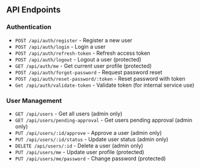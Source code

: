 ## API Endpoints

### Authentication

- `POST /api/auth/register` - Register a new user
- `POST /api/auth/login` - Login a user
- `POST /api/auth/refresh-token` - Refresh access token
- `POST /api/auth/logout` - Logout a user (protected)
- `GET /api/auth/me` - Get current user profile (protected)
- `POST /api/auth/forgot-password` - Request password reset
- `POST /api/auth/reset-password/:token` - Reset password with token
- `Get /api/auth/validate-token` - Validate token (for internal service use)

### User Management

- `GET /api/users` - Get all users (admin only)
- `GET /api/users/pending-approval` - Get users pending approval (admin only)
- `PUT /api/users/:id/approve` - Approve a user (admin only)
- `PUT /api/users/:id/status` - Update user status (admin only)
- `DELETE /api/users/:id` - Delete a user (admin only)
- `PUT /api/users/me` - Update user profile (protected)
- `PUT /api/users/me/password` - Change password (protected)
